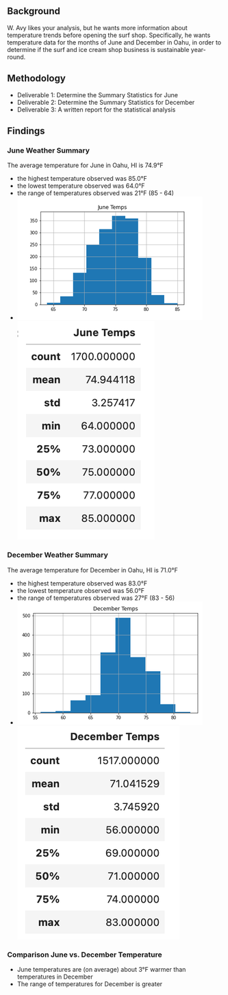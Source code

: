 ## Background

W. Avy likes your analysis, but he wants more information about temperature trends before opening the surf shop. Specifically, he wants temperature data for the months of June and December in Oahu, in order to determine if the surf and ice cream shop business is sustainable year-round.

## Methodology
* Deliverable 1: Determine the Summary Statistics for June
* Deliverable 2: Determine the Summary Statistics for December
* Deliverable 3: A written report for the statistical analysis

## Findings

### June Weather Summary
The average temperature for June in Oahu, HI is 74.9°F
- the highest temperature observed was 85.0°F
- the lowest temperature observed was 64.0°F
- the range of temperatures observed was 21°F (85 - 64)
- ![june_temp_hist](./Images/June_temps_hist.png)
![june_temp_summary_stats](./Images/june_temp_summary_stats.png)

### December Weather Summary
The average temperature for December in Oahu, HI is 71.0°F
- the highest temperature observed was 83.0°F
- the lowest temperature observed was 56.0°F
- the range of temperatures observed was 27°F (83 - 56)
- ![december_temp_hist](./Images/December_temps_hist.png)
![december_temp_summary_stats](./Images/december_temp_summary_stats.png)

### Comparison June vs. December Temperature
* June temperatures are (on average) about 3°F warmer than temperatures in December
* The range of temperatures for December is greater